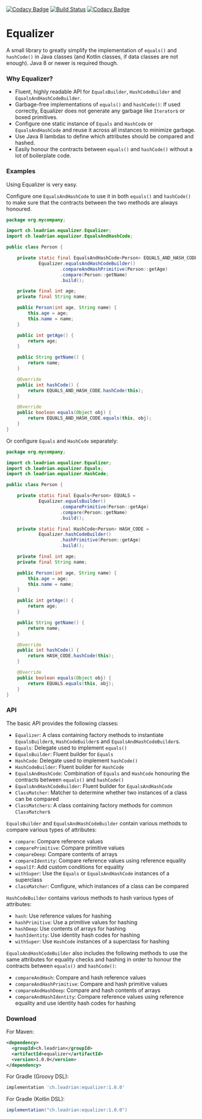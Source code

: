 [![Codacy Badge](https://api.codacy.com/project/badge/Grade/6e4827b909274d13a109be0d47dcf4d8)](https://www.codacy.com/app/Double-O-Seven/equalizer?utm_source=github.com&amp;utm_medium=referral&amp;utm_content=Double-O-Seven/equalizer&amp;utm_campaign=Badge_Grade)
[![Build Status](https://travis-ci.org/Double-O-Seven/kamp.svg?branch=master)](https://travis-ci.org/Double-O-Seven/kamp)
[![Codacy Badge](https://api.codacy.com/project/badge/Coverage/6e4827b909274d13a109be0d47dcf4d8)](https://www.codacy.com/app/Double-O-Seven/equalizer?utm_source=github.com&utm_medium=referral&utm_content=Double-O-Seven/equalizer&utm_campaign=Badge_Coverage)

# Equalizer

A small library to greatly simplify the implementation of `equals()` and `hashCode()` in Java classes (and Kotlin classes, if data classes are not enough).
Java 8 or newer is required though.

### Why Equalizer\?

  * Fluent, highly readable API for `EqualsBuilder`, `HashCodeBuilder` and `EqualsAndHashCodeBuilder`.
  * Garbage-free implementations of `equals()` and `hashCode()`: If used correctly, Equalizer does not generate any garbage like `Iterator`s or boxed primitives.
  * Configure one static instance of `Equals` and `HashCode` or `EqualsAndHashCode` and reuse it across all instances to minimize garbage.
  * Use Java 8 lambdas to define which attributes should be compared and hashed.
  * Easily honour the contracts between `equals()` and `hashCode()` without a lot of boilerplate code.

### Examples

Using Equalizer is very easy.

Configure one `EqualsAndHashCode` to use it in both `equals()` and `hashCode()` to make sure that the contracts between the two methods are always honoured.

```java
package org.mycompany;

import ch.leadrian.equalizer.Equalizer;
import ch.leadrian.equalizer.EqualsAndHashCode;

public class Person {

    private static final EqualsAndHashCode<Person> EQUALS_AND_HASH_CODE =
            Equalizer.equalsAndHashCodeBuilder()
                    .compareAndHashPrimitive(Person::getAge)
                    .compare(Person::getName)
                    .build();

    private final int age;
    private final String name;

    public Person(int age, String name) {
        this.age = age;
        this.name = name;
    }

    public int getAge() {
        return age;
    }

    public String getName() {
        return name;
    }

    @Override
    public int hashCode() {
        return EQUALS_AND_HASH_CODE.hashCode(this);
    }

    @Override
    public boolean equals(Object obj) {
        return EQUALS_AND_HASH_CODE.equals(this, obj);
    }
}
```

Or configure `Equals` and `HashCode` separately:

```java
package org.mycompany;

import ch.leadrian.equalizer.Equalizer;
import ch.leadrian.equalizer.Equals;
import ch.leadrian.equalizer.HashCode;

public class Person {

    private static final Equals<Person> EQUALS = 
            Equalizer.equalsBuilder()
                    .comparePrimitive(Person::getAge)
                    .compare(Person::getName)
                    .build();

    private static final HashCode<Person> HASH_CODE = 
            Equalizer.hashCodeBuilder()
                    .hashPrimitive(Person::getAge)
                    .build();

    private final int age;
    private final String name;

    public Person(int age, String name) {
        this.age = age;
        this.name = name;
    }

    public int getAge() {
        return age;
    }

    public String getName() {
        return name;
    }

    @Override
    public int hashCode() {
        return HASH_CODE.hashCode(this);
    }

    @Override
    public boolean equals(Object obj) {
        return EQUALS.equals(this, obj);
    }
}
```

### API

The basic API provides the following classes:

  * `Equalizer`: A class containing factory methods to instantiate `EqualsBuilder`s, `HashCodeBuilder`s and `EqualsAndHashCodeBuilder`s.
  * `Equals`: Delegate used to implement `equals()`
  * `EqualsBuilder`: Fluent builder for `Equals`
  * `HashCode`: Delegate used to implement `hashCode()`
  * `HashCodeBuilder`: Fluent builder for `HashCode`
  * `EqualsAndHashCode`: Combination of `Equals` and `HashCode` honouring the contracts between `equals()` and `hashCode()`
  * `EqualsAndHashCodeBuilder`: Fluent builder for `EqualsAndHashCode`
  * `ClassMatcher`: Matcher to determine whether two instances of a class can be compared
  * `ClassMatchers`: A class containing factory methods for common `ClassMatcher`s
  
`EqualsBuilder`  and `EqualsAndHashCodeBuilder` contain various methods to compare various types of attributes:
  * `compare`: Compare reference values
  * `comparePrimitive`: Compare primitive values
  * `compareDeep`: Compare contents of arrays
  * `compareIdentity`: Compare reference values using reference equality
  * `equalIf`: Add custom conditions for equality
  * `withSuper`: Use the `Equals` or `EqualsAndHashCode` instances of a superclass
  * `classMatcher`: Configure, which instances of a class can be compared
  
`HashCodeBuilder` contains various methods to hash various types of attributes:
  * `hash`: Use reference values for hashing
  * `hashPrimitive`: Use a primitive values for hashing
  * `hashDeep`: Use contents of arrays for hashing
  * `hashIdentity`: Use identity hash codes for hashing
  * `withSuper`: Use `HashCode` instances of a superclass for hashing
  
`EqualsAndHashCodeBuilder` also includes the following methods to use the same attributes for equality checks and hashing in order to honour the contracts between `equals()` and `hashCode()`:
  * `compareAndHash`: Compare and hash reference values
  * `compareAndHashPrimitive`: Compare and hash primitive values
  * `compareAndHashDeep`: Compare and hash contents of arrays
  * `compareAndHashIdentity`: Compare reference values using reference equality and use identity hash codes for hashing
  
### Download

For Maven:
```xml
<dependency>
  <groupId>ch.leadrian</groupId>
  <artifactId>equalizer</artifactId>
  <version>1.0.0</version>
</dependency>
```

For Gradle (Groovy DSL):
```groovy
implementation 'ch.leadrian:equalizer:1.0.0'
```

For Gradle (Kotlin DSL):
```groovy
implementation("ch.leadrian:equalizer:1.0.0")
```